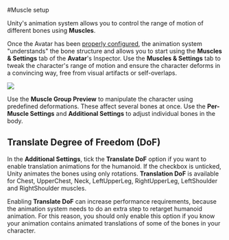 #Muscle setup

Unity's animation system allows you to control the range of motion of different bones using __Muscles__. 

Once the Avatar has been [properly configured](ConfiguringtheAvatar), the animation system "understands" the bone structure and allows you to start using the __Muscles & Settings__ tab of the __Avatar__'s Inspector. Use the __Muscles & Settings__ tab to tweak the character's range of motion and ensure the character deforms in a convincing way, free from visual artifacts or self-overlaps.

![](../uploads/Main/MecanimAvatarMuscles.png) 

Use the __Muscle Group Preview__ to manipulate the character using predefined deformations. These affect several bones at once. Use the __Per-Muscle Settings__ and __Additional Settings__ to adjust individual bones in the body.

## Translate Degree of Freedom (DoF)

In the __Additional Settings__, tick the __Translate DoF__ option if you want to enable translation animations for the humanoid. If the checkbox is unticked, Unity animates the bones using only rotations. __Translation DoF__ is available for Chest, UpperChest, Neck, LeftUpperLeg, RightUpperLeg, LeftShoulder and RightShoulder muscles.

Enabling __Translate DoF__ can increase performance requirements, because the animation system needs to do an extra step to retarget humanoid animation. For this reason, you should only enable this option if you know your animation contains animated translations of some of the bones in your character.
